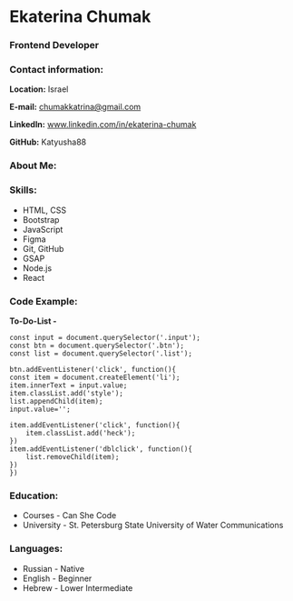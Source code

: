 # Ekaterina Chumak

### Frontend Developer

### Contact information:
**Location:** Israel

**E-mail:** chumakkatrina@gmail.com

**LinkedIn:** www.linkedin.com/in/ekaterina-chumak

**GitHub:** Katyusha88


### About Me:


### Skills:
* HTML, CSS 
* Bootstrap 
* JavaScript
* Figma
* Git, GitHub
* GSAP
* Node.js
* React


### Code Example:
**To-Do-List -**
``` 
const input = document.querySelector('.input');
const btn = document.querySelector('.btn');
const list = document.querySelector('.list');

btn.addEventListener('click', function(){
const item = document.createElement('li');
item.innerText = input.value;
item.classList.add('style');
list.appendChild(item);
input.value='';

item.addEventListener('click', function(){
    item.classList.add('heck');
})
item.addEventListener('dblclick', function(){
    list.removeChild(item);
})
})
```

### Education:
* Courses - Can She Code
* University - St. Petersburg State University of Water Communications 

### Languages:
* Russian - Native
* English - Beginner
* Hebrew - Lower Intermediate